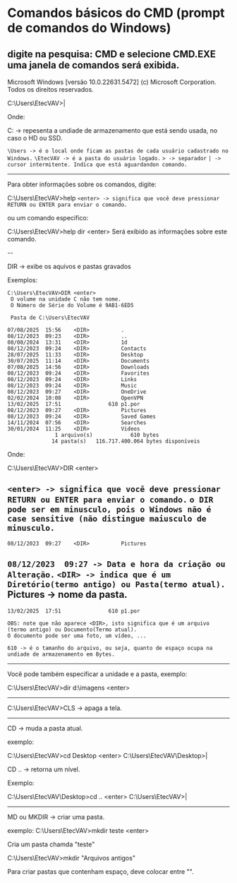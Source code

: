 # Comandos básicos do CMD (prompt de comandos do Windows)
digite na pesquisa: CMD e selecione CMD.EXE
uma janela de comandos será exibida.
---
  
Microsoft Windows [versão 10.0.22631.5472]
(c) Microsoft Corporation. Todos os direitos reservados.

C:\Users\EtecVAV>|

Onde: 
  
C: -> repesenta a undiade de armazenamento que está sendo usada, no caso o HD ou SSD.

 `\Users -> é o local onde ficam as pastas de cada usuário cadastrado no Windows.` 
 `\EtecVAV -> é a pasta do usuário logado.` 
 `> -> separador` 
 `| -> cursor intermitente. Indica que está aguardandon comando.` 


---
Para obter informações sobre os comandos, digite:

C:\Users\EtecVAV\>help <enter> 
`<enter> -> significa que você deve pressionar RETURN ou ENTER para enviar o comando.`

ou um comando especifico:

C:\Users\EtecVAV\>help dir \<enter\> 
Será exibido as informações sobre este comando.

--
  
DIR -> exibe os aquivos e pastas gravados

Exemplos:
```
C:\Users\EtecVAV>DIR <enter>
 O volume na unidade C não tem nome.
 O Número de Série do Volume é 9AB1-6ED5

 Pasta de C:\Users\EtecVAV

07/08/2025  15:56    <DIR>          .
08/12/2023  09:23    <DIR>          ..
08/08/2024  13:31    <DIR>          1d
08/12/2023  09:24    <DIR>          Contacts
28/07/2025  11:33    <DIR>          Desktop
30/07/2025  11:14    <DIR>          Documents
07/08/2025  14:56    <DIR>          Downloads
08/12/2023  09:24    <DIR>          Favorites
08/12/2023  09:24    <DIR>          Links
08/12/2023  09:24    <DIR>          Music
08/12/2023  09:27    <DIR>          OneDrive
02/02/2024  10:08    <DIR>          OpenVPN
13/02/2025  17:51               610 p1.por
08/12/2023  09:27    <DIR>          Pictures
08/12/2023  09:24    <DIR>          Saved Games
14/11/2024  07:56    <DIR>          Searches
30/01/2024  11:25    <DIR>          Videos
               1 arquivo(s)            610 bytes
              14 pasta(s)   116.717.400.064 bytes disponíveis
```
Onde:

C:\Users\EtecVAV>DIR \<enter\>
  
  `<enter> -> significa que você deve pressionar RETURN ou ENTER para enviar o comando.` 
  `o DIR pode ser em minusculo, pois o Windows não é case sensitive (não distingue maiusculo de minusculo.`
---
`08/12/2023  09:27    <DIR>          Pictures`

  `08/12/2023  09:27 -> Data e hora da criação ou Alteração.` 
  `<DIR> -> indica que é um Diretório(termo antigo) ou Pasta(termo atual). `
  Pictures -> nome da pasta.
---
`13/02/2025  17:51               610 p1.por`
    
`OBS: note que não aparece <DIR>, isto significa que é um arquivo (termo antigo) ou Documento(Termo atual).`  
`O documento pode ser uma foto, um vídeo, ...` 

`610 -> é o tamanho do arquivo, ou seja, quanto de espaço ocupa na undiade de armazenamento em Bytes.`

---

  Você pode também especificar a unidade e a pasta, exemplo:

  C:\Users\EtecVAV>dir d:\imagens \<enter\>

---
  C:\Users\EtecVAV>CLS -> apaga a tela.

---
  CD -> muda a pasta atual.

  exemplo:

  C:\Users\EtecVAV>cd Desktop \<enter\> 
  C:\Users\EtecVAV\Desktop>|

  CD ..  -> retorna um nível.

  Exemplo:

  C:\Users\EtecVAV\Desktop>cd .. \<enter\> 
  C:\Users\EtecVAV\>|

---
  
MD ou MKDIR -> criar uma pasta.

  exemplo:
C:\Users\EtecVAV\>mkdir teste \<enter\>

Cria um pasta chamda "teste"

  C:\Users\EtecVAV\>mkdir "Arquivos antigos" <enter>

Para criar pastas que contenham espaço, deve colocar entre "".

  



  


  
